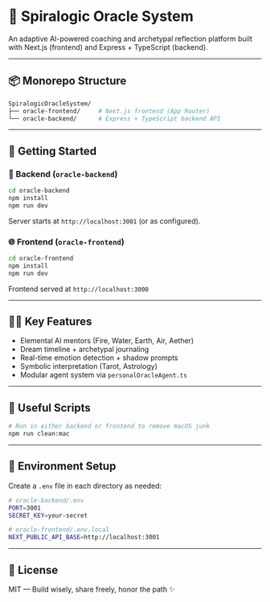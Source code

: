 # 🔮 Spiralogic Oracle System

An adaptive AI-powered coaching and archetypal reflection platform built with Next.js (frontend) and Express + TypeScript (backend).

---

## 📦 Monorepo Structure

```bash
SpiralogicOracleSystem/
├── oracle-frontend/     # Next.js frontend (App Router)
└── oracle-backend/      # Express + TypeScript backend API
```

---

## 🧪 Getting Started

### 📁 Backend (`oracle-backend`)
```bash
cd oracle-backend
npm install
npm run dev
```
Server starts at `http://localhost:3001` (or as configured).

### 🌐 Frontend (`oracle-frontend`)
```bash
cd oracle-frontend
npm install
npm run dev
```
Frontend served at `http://localhost:3000`

---

## 🧙‍♀️ Key Features

- Elemental AI mentors (Fire, Water, Earth, Air, Aether)
- Dream timeline + archetypal journaling
- Real-time emotion detection + shadow prompts
- Symbolic interpretation (Tarot, Astrology)
- Modular agent system via `personalOracleAgent.ts`

---

## 🧹 Useful Scripts

```bash
# Run in either backend or frontend to remove macOS junk
npm run clean:mac
```

---

## 🔐 Environment Setup

Create a `.env` file in each directory as needed:

```bash
# oracle-backend/.env
PORT=3001
SECRET_KEY=your-secret
```

```bash
# oracle-frontend/.env.local
NEXT_PUBLIC_API_BASE=http://localhost:3001
```

---

## 📜 License
MIT — Build wisely, share freely, honor the path ✨